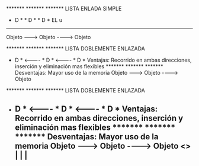 *******           *******             *******         LISTA ENLADA SIMPLE
*  D  *           *  D  *             *  D  *         EL u
*******           *******             *******
Objeto    --->    Objeto ---->        Objeto

                                    


*******           *******             *******         LISTA DOBLEMENTE ENLAZADA
*  D  *   <----   *  D  *     <----   *  D  *         Ventajas: Recorrido en ambas direcciones, inserción y eliminación mas flexibles
*******           *******             *******         Desventajas: Mayor uso de la memoria
Objeto    --->    Objeto ---->        Objeto



*******           *******             *******         LISTA DOBLEMENTE ENLAZADA
*  D  *   <----   *  D  *     <----   *  D  *         Ventajas: Recorrido en ambas direcciones, inserción y eliminación mas flexibles
*******           *******             *******         Desventajas: Mayor uso de la memoria
Objeto    --->    Objeto ---->        Objeto
   <>                                      |
   |                                      |
   ----------------------------------------